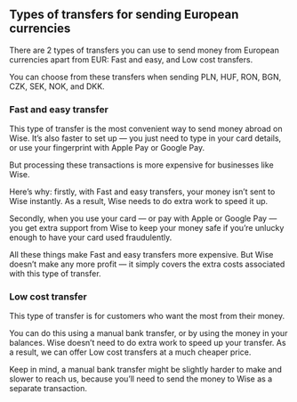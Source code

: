 ## Types of transfers for sending European currencies  
There are 2 types of transfers you can use to send money from European currencies apart from EUR: Fast and easy, and Low cost transfers.

You can choose from these transfers when sending PLN, HUF, RON, BGN, CZK, SEK, NOK, and DKK. 

### Fast and easy transfer

This type of transfer is the most convenient way to send money abroad on Wise. It’s also faster to set up — you just need to type in your card details, or use your fingerprint with Apple Pay or Google Pay.

But processing these transactions is more expensive for businesses like Wise.

Here’s why: firstly, with Fast and easy transfers, your money isn’t sent to Wise instantly. As a result, Wise needs to do extra work to speed it up.

Secondly, when you use your card — or pay with Apple or Google Pay — you get extra support from Wise to keep your money safe if you’re unlucky enough to have your card used fraudulently.

All these things make Fast and easy transfers more expensive. But Wise doesn’t make any more profit — it simply covers the extra costs associated with this type of transfer.

### Low cost transfer

This type of transfer is for customers who want the most from their money. 

You can do this using a manual bank transfer, or by using the money in your balances. Wise doesn’t need to do extra work to speed up your transfer. As a result, we can offer Low cost transfers at a much cheaper price.

Keep in mind, a manual bank transfer might be slightly harder to make and slower to reach us, because you’ll need to send the money to Wise as a separate transaction.